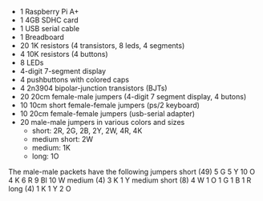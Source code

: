 * 1 Raspberry Pi A+
* 1 4GB SDHC card
* 1 USB serial cable 
* 1 Breadboard
* 20 1K resistors (4 transistors, 8 leds, 4 segments)
* 4 10K resistors (4 buttons)
* 8 LEDs
* 4-digit 7-segment display
* 4 pushbuttons with colored caps
* 4 2n3904 bipolar-junction transistors (BJTs)
* 20 20cm female-male jumpers (4-digit 7 segment display, 4 butons)
* 10 10cm short female-female jumpers (ps/2 keyboard)
* 10 20cm female-female jumpers (usb-serial adapter)
* 20 male-male jumpers in various colors and sizes
  - short: 2R, 2G, 2B, 2Y, 2W, 4R, 4K
  - medium short: 2W
  - medium: 1K
  - long: 1O


The male-male packets have the following jumpers
  short (49)
   5 G
   5 Y
   10 O
   4 K
   6 R
   9 Bl
   10 W
  medium (4)
   3 K
   1 Y
  medium short (8)
   4 W
   1 O
   1 G
   1 B
   1 R
  long (4)
   1 K
   1 Y
   2 O
